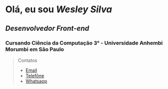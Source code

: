 #  Olá, eu sou *Wesley Silva*

##  _Desenvolvedor Front-end_

### Cursando Ciência da Computação 3° - Universidade Anhembi Morumbi em São Paulo
> Contatos
> - [Email](mailto:wesleysilvaconceicao@outlook.com) 
> - [Telefõne](tel:+5534992540828)
> - [Whatsapp](https://api.whatsapp.com/send?phone=+5534992540828&text=Olá%20Wesley,%20estou%20entrando%20em%20contato%20com%20você%20para%20saber%20sobre%20o%20seu%20trabalho%20como%20Desenvolvedor)



